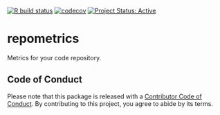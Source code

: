 <!-- badges: start -->

[![R build
status](https://github.com/ropensci-review-tools/repometrics/workflows/R-CMD-check/badge.svg)](https://github.com/ropensci-review-tools/repometrics/actions?query=workflow%3AR-CMD-check)
[![codecov](https://codecov.io/gh/ropensci-review-tools/repometrics/branch/main/graph/badge.svg)](https://app.codecov.io/gh/ropensci-review-tools/repometrics)
[![Project Status:
Active](https://www.repostatus.org/badges/latest/active.svg)](https://www.repostatus.org/#active)
<!-- badges: end -->

# repometrics

Metrics for your code repository.

## Code of Conduct

Please note that this package is released with a [Contributor Code of
Conduct](https://ropensci.org/code-of-conduct/). By contributing to this
project, you agree to abide by its terms.
